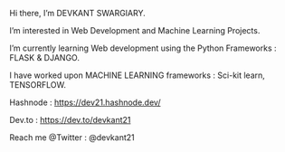 Hi there, I’m DEVKANT SWARGIARY.


I’m interested in Web Development and Machine Learning Projects.


I’m currently learning Web development using the Python Frameworks : FLASK & DJANGO.


I have worked upon MACHINE LEARNING frameworks : Sci-kit learn, TENSORFLOW.



Hashnode :  https://dev21.hashnode.dev/

Dev.to :    https://dev.to/devkant21

Reach me @Twitter : @devkant21

<!---
Devkant21/Devkant21 is a ✨ special ✨ repository because its `README.md` (this file) appears on your GitHub profile.
You can click the Preview link to take a look at your changes.
--->
